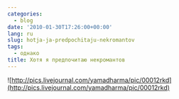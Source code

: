 ```yaml
---
categories:
  - blog
date: '2010-01-30T17:26:00+00:00'
lang: ru
slug: hotja-ja-predpochitaju-nekromantov
tags:
  - однако
title: Хотя я предпочитаю некромантов
---
```




![http://pics.livejournal.com/yamadharma/pic/00012rkd](http://pics.livejournal.com/yamadharma/pic/00012rkd)
